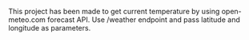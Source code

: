 This project has been made to get current temperature by using open-meteo.com forecast API.
Use /weather endpoint and pass latitude and longitude as parameters.
